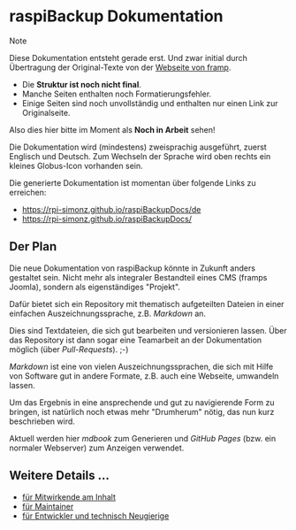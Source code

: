 # raspiBackup Dokumentation

<!-- Hinweis:
     Hier in der `README.md` und den anderen GitHub-Dateien wird *GitHub Flavored Markdown* verwendet.
     Siehe z.B. https://docs.github.com/de/get-started/writing-on-github/getting-started-with-writing-and-formatting-on-github/basic-writing-and-formatting-syntax
-->

> [!NOTE]
> Diese Dokumentation entsteht gerade erst.
> Und zwar initial durch Übertragung der Original-Texte von der [Webseite von framp](https://linux-tips-and-tricks.de/de/raspibackup).
>
>  - Die **Struktur ist noch nicht final**.
>  - Manche Seiten enthalten noch Formatierungsfehler.
>  - Einige Seiten sind noch unvollständig und enthalten nur
>    einen Link zur Originalseite.
>
> Also dies hier bitte im Moment als **Noch in Arbeit** sehen!
>
> Die Dokumentation wird (mindestens) zweisprachig ausgeführt, zuerst Englisch und Deutsch.
> Zum Wechseln der Sprache wird oben rechts ein kleines Globus-Icon vorhanden sein.
>
> Die generierte Dokumentation ist momentan über folgende Links zu erreichen:
>
>  - https://rpi-simonz.github.io/raspiBackupDocs/de
>  - https://rpi-simonz.github.io/raspiBackupDocs/



## Der Plan

Die neue Dokumentation von raspiBackup könnte in Zukunft anders gestaltet sein.
Nicht mehr als integraler Bestandteil eines CMS (framps Joomla), sondern als eigenständiges
"Projekt".

Dafür bietet sich ein Repository mit thematisch aufgeteilten Dateien
in einer einfachen Auszeichnungssprache, z.B. *Markdown* an.

Dies sind Textdateien, die sich gut bearbeiten und versionieren lassen.
Über das Repository ist dann sogar eine Teamarbeit an der Dokumentation möglich (über *Pull-Requests*). ;-)

*Markdown* ist eine von vielen Auszeichnungssprachen,
die sich mit Hilfe von Software gut in andere Formate, z.B. auch eine Webseite, umwandeln lassen.

Um das Ergebnis in eine ansprechende und gut zu navigierende Form zu bringen,
ist natürlich noch etwas mehr "Drumherum" nötig, das nun kurz beschrieben wird.

Aktuell werden hier *mdbook* zum Generieren und *GitHub Pages* (bzw. ein normaler Webserver) zum Anzeigen verwendet.


## Weitere Details ...

  - [für Mitwirkende am Inhalt](CONTRIBUTE.md)
  - [für Maintainer](MAINTAIN.md)
  - [für Entwickler und technisch Neugierige](DEVELOP.md)
